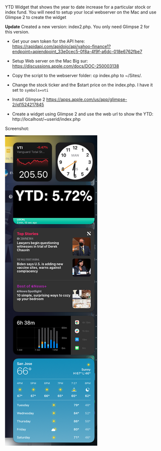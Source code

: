 YTD Widget that shows the year to date increase for a particular stock or index fund. You will need to setup your local webserver on the Mac and use Glimpse 2 to create the widget

**Update**
Created a new version: index2.php. You only need Glimpse 2 for this version.

* Get your own token for the API here:
https://rapidapi.com/apidojo/api/yahoo-finance1?endpoint=apiendpoint_33e0cec5-0f8a-4f9f-a6dc-018e6762fbe7

* Setup Web server on the Mac Big sur:
https://discussions.apple.com/docs/DOC-250003138

* Copy the script to the webserver folder:
cp index.php to ~/Sites/.

* Change the stock ticker and the $start price on the index.php. I have it set to `symbols=vti`

* Install Glimpse 2
https://apps.apple.com/us/app/glimpse-2/id1524217845

* Create a widget using Glimpse 2 and use the web url to show the YTD: http://localhost/~userid/index.php

Screenshot:

![alt text](Screenshot%202021-03-29%20at%203.31.31%20PM.png)

